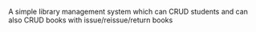A simple library management system which can CRUD students and can also CRUD books with issue/reissue/return books 
